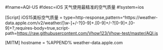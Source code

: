 #!name=AQI-US
#!desc=iOS 天气使用最精准的空气质量
#!system=ios

[Script]
iOS15美标空气质量 = type=http-response,pattern=^https:\/\/weather-data\.apple\.com\/v2\/weather\/[\w-]+\/-?[0-9]+\.[0-9]+\/-?[0-9]+\.[0-9]+\?,requires-body=true,script-path=https://raw.githubusercontent.com/Vhow123/Vhow-test/master/AQI.js

[MITM]
hostname = %APPEND% weather-data.apple.com

